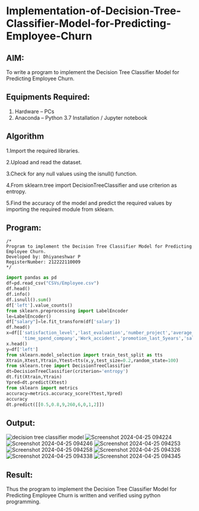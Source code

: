 # Implementation-of-Decision-Tree-Classifier-Model-for-Predicting-Employee-Churn

## AIM:
To write a program to implement the Decision Tree Classifier Model for Predicting Employee Churn.

## Equipments Required:
1. Hardware – PCs
2. Anaconda – Python 3.7 Installation / Jupyter notebook

## Algorithm
1.Import the required libraries.

2.Upload and read the dataset.

3.Check for any null values using the isnull() function.

4.From sklearn.tree import DecisionTreeClassifier and use criterion as entropy.

5.Find the accuracy of the model and predict the required values by importing the required module from sklearn.

## Program:
```
/*
Program to implement the Decision Tree Classifier Model for Predicting Employee Churn.
Developed by: Dhiyaneshwar P
RegisterNumber: 212222110009
*/
```
```python
import pandas as pd
df=pd.read_csv("CSVs/Employee.csv")
df.head()
df.info()
df.isnull().sum()
df['left'].value_counts()
from sklearn.preprocessing import LabelEncoder
le=LabelEncoder()
df["salary"]=le.fit_transform(df['salary'])
df.head()
x=df[['satisfaction_level','last_evaluation','number_project','average_montly_hours',
      'time_spend_company','Work_accident','promotion_last_5years','salary']]
x.head()
y=df['left']
from sklearn.model_selection import train_test_split as tts
Xtrain,Xtest,Ytrain,Ytest=tts(x,y,test_size=0.2,random_state=100)
from sklearn.tree import DecisionTreeClassifier
dt=DecisionTreeClassifier(criterion='entropy')
dt.fit(Xtrain,Ytrain)
Ypred=dt.predict(Xtest)
from sklearn import metrics
accuracy=metrics.accuracy_score(Ytest,Ypred)
accuracy
dt.predict([[0.5,0.8,9,260,6,0,1,2]])

```

## Output:
![decision tree classifier model](sam.png)
![Screenshot 2024-04-25 094224](https://github.com/Darshans05/Implementation-of-Decision-Tree-Classifier-Model-for-Predicting-Employee-Churn/assets/115534676/40000f88-0c18-4bec-ab54-bb01ccb86807)
![Screenshot 2024-04-25 094246](https://github.com/Darshans05/Implementation-of-Decision-Tree-Classifier-Model-for-Predicting-Employee-Churn/assets/115534676/a9b2d4da-d4e9-4a88-9042-518aef46cfbc)
![Screenshot 2024-04-25 094253](https://github.com/Darshans05/Implementation-of-Decision-Tree-Classifier-Model-for-Predicting-Employee-Churn/assets/115534676/f6b41b1d-e51f-4f92-8543-2982ee12450d)
![Screenshot 2024-04-25 094258](https://github.com/Darshans05/Implementation-of-Decision-Tree-Classifier-Model-for-Predicting-Employee-Churn/assets/115534676/ad9224c6-a0a9-48c2-9105-148b1c235f4a)
![Screenshot 2024-04-25 094326](https://github.com/Darshans05/Implementation-of-Decision-Tree-Classifier-Model-for-Predicting-Employee-Churn/assets/115534676/aae6e273-959d-4a70-8d17-d0523b2b1453)
![Screenshot 2024-04-25 094338](https://github.com/Darshans05/Implementation-of-Decision-Tree-Classifier-Model-for-Predicting-Employee-Churn/assets/115534676/32b58c60-b80c-43b9-aab4-48c01ef3e5b5)
![Screenshot 2024-04-25 094345](https://github.com/Darshans05/Implementation-of-Decision-Tree-Classifier-Model-for-Predicting-Employee-Churn/assets/115534676/29fa006b-47ae-45f4-ae83-489e97977d40)



## Result:
Thus the program to implement the  Decision Tree Classifier Model for Predicting Employee Churn is written and verified using python programming.
